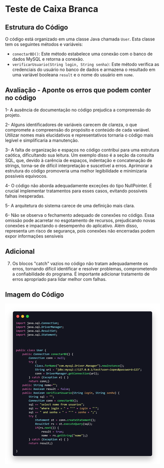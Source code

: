 # Teste de Caixa Branca

## Estrutura do Código
O código está organizado em uma classe Java chamada `User`. Esta classe tem os seguintes métodos e variáveis:

- `conectarBD()`: Este método estabelece uma conexão com o banco de dados MySQL e retorna a conexão.
- `verificarUsuario(String login, String senha)`: Este método verifica as credenciais do usuário no banco de dados e armazena o resultado em uma variável booleana `result` e o nome do usuário em `nome`.


## Avaliação - Aponte os erros que podem conter no código

1- A ausência de documentação no código prejudica a compreensão do projeto.

2- Alguns identificadores de variáveis carecem de clareza, o que compromete a compreensão do propósito e conteúdo de cada variável. Utilizar nomes mais elucidativos e representativos tornaria o código mais legível e simplificaria a manutenção.

3- A falta de organização e espaços no código contribui para uma estrutura caótica, dificultando sua leitura. Um exemplo disso é a seção da consulta SQL, que, devido à carência de espaços, indentação e concatenação de strings, torna-se de difícil interpretação e suscetível a erros. Aprimorar a estrutura do código promoveria uma melhor legibilidade e minimizaria possíveis equívocos.

4- O código não aborda adequadamente exceções do tipo NullPointer. É crucial implementar tratamentos para esses casos, evitando possíveis falhas inesperadas.

5- A arquitetura do sistema carece de uma definição mais clara.

6- Não se observa o fechamento adequado de conexões no código. Essa omissão pode acarretar no esgotamento de recursos, prejudicando novas conexões e impactando o desempenho do aplicativo. Além disso, representa um risco de segurança, pois conexões não encerradas podem expor informações sensíveis

## Adicional

7. Os blocos "catch" vazios no código não tratam adequadamente os erros, tornando difícil identificar e resolver problemas, comprometendo a confiabilidade do programa. É importante adicionar tratamento de erros apropriado para lidar melhor com falhas.


## Imagem do Código
![Classe Calculadora](imgs/code.png)
